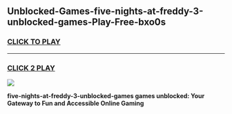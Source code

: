 
## Unblocked-Games-five-nights-at-freddy-3-unblocked-games-Play-Free-bxo0s
<h3>
<a href="https://premium76.site?title=five-nights-at-freddy-3-unblocked-games&ref=23A">CLICK TO PLAY</a></h3>
<hr>

<h3>
<a href="https://premium76.site?title=five-nights-at-freddy-3-unblocked-games&ref=23A">CLICK 2 PLAY</a>
  
</h3>

<a href="https://premium76.site?title=five-nights-at-freddy-3-unblocked-games&ref=23A"><img src="https://clearcache.store/games.png"></a>


**five-nights-at-freddy-3-unblocked-games games unblocked: Your Gateway to Fun and Accessible Online Gaming**
